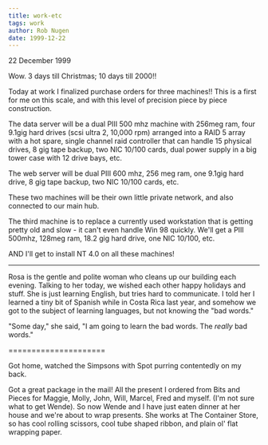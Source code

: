```yaml
---
title: work-etc
tags: work
author: Rob Nugen
date: 1999-12-22
---
```


<p class="date">22 December 1999</p>

Wow.  3 days till Christmas; 10 days till 2000!!

Today at work I finalized purchase orders for three
machines!!  This is a first for me on this scale, and
with this level of precision piece by piece
construction.  

The data server will be a dual PIII 500 mhz machine
with 256meg ram, four 9.1gig hard drives (scsi ultra
2, 10,000 rpm) arranged into a RAID 5 array with a hot
spare, single channel raid controller that can handle
15 physical drives, 8 gig tape backup, two NIC 10/100
cards, dual power supply in a big tower case with 12
drive bays, etc.

The web server will be dual PIII 600 mhz, 256 meg ram,
one 9.1gig hard drive, 8 gig tape backup, two NIC
10/100 cards, etc.

These two machines will be their own little private
network, and also connected to our main hub.

The third machine is to replace a currently used
workstation that is getting pretty old and slow - it
can't even handle Win 98 quickly.  We'll get a PIII
500mhz, 128meg ram, 18.2 gig hard drive, one NIC
10/100, etc.

AND I'll get to install NT 4.0 on all these machines!

- - - - - -

Rosa is the gentle and polite woman who cleans up our
building each evening.  Talking to her today, we
wished each other happy holidays and stuff.  She is
just learning English, but tries hard to communicate. 
I told her I learned a tiny bit of Spanish while in
Costa Rica last year, and somehow we got to the
subject of learning languages, but not knowing the
"bad words."   

"Some day," she said, "I am going to learn the bad
words. The <em>really</em> bad words."

=====================

Got home, watched the Simpsons with Spot purring
contentedly on my back.

Got a great package in the mail!  All the present I
ordered from Bits and Pieces for Maggie, Molly, John,
Will, Marcel, Fred and myself.  (I'm not sure what to
get Wende).   So now Wende and I have just eaten
dinner at her house and we're about to wrap presents. 
She works at The Container Store, so has cool rolling
scissors, cool tube shaped ribbon, and plain ol' flat
wrapping paper.

